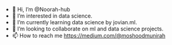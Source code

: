 - 👋 Hi, I’m @Noorah-hub
- 👀 I’m interested in data science.
- 🌱 I’m currently learning data science by jovian.ml.
- 💞️ I’m looking to collaborate on ml and data science projects.
- 📫 How to reach me https://medium.com/@moshoodmunirah

<!---
Noorah-hub/Noorah-hub is a ✨ special ✨ repository because its `README.md` (this file) appears on your GitHub profile.
You can click the Preview link to take a look at your changes.
--->
